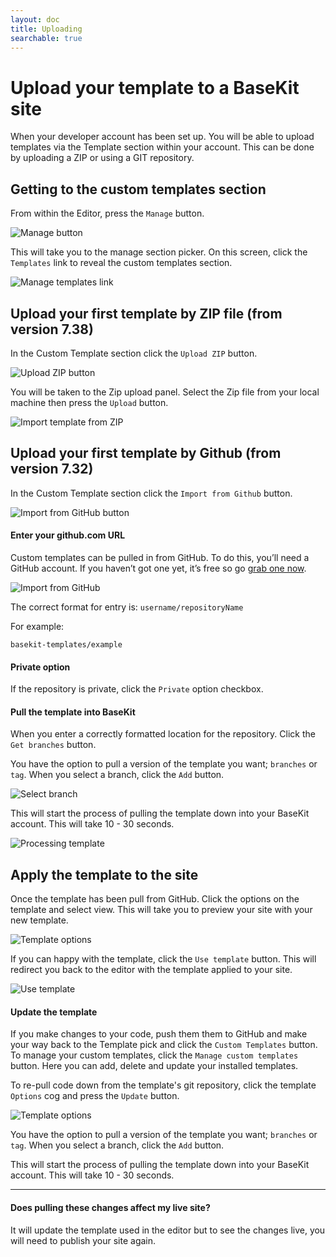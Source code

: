 ```yaml
---
layout: doc
title: Uploading
searchable: true
---
```


# Upload your template to a BaseKit site

When your developer account has been set up. You will be able to upload templates via the Template section within your account. This can be done by uploading a ZIP or using a GIT repository.

## Getting to the custom templates section

From within the Editor, press the ```Manage``` button.

![Manage button](/assets/content/editor-manage.png)

This will take you to the manage section picker. On this screen, click the ```Templates``` link to reveal the custom templates section.

![Manage templates link](/assets/content/manage-templates-link.png)

## Upload your first template by ZIP file (from version 7.38)

In the Custom Template section click the ```Upload ZIP``` button.

![Upload ZIP button](/assets/content/add-templates-3a.png)

You will be taken to the Zip upload panel. Select the Zip file from your local machine then press the ```Upload``` button.

![Import template from ZIP](/assets/content/template-zip-upload.png)

## Upload your first template by Github (from version 7.32)

In the Custom Template section click the ```Import from Github``` button.

![Import from GitHub button](/assets/content/add-templates-3b.png)

#### Enter your github.com URL

Custom templates can be pulled in from GitHub. To do this, you’ll need a GitHub account. If you haven’t got one yet, it’s free so go [grab one now](http://github.com/signup).

![Import from GitHub](/assets/content/add-templates-4.png)

The correct format for entry is: ```username/repositoryName```

For example:

```
basekit-templates/example
```

#### Private option

If the repository is private, click the ```Private``` option checkbox.

#### Pull the template into BaseKit

When you enter a correctly formatted location for the repository. Click the ```Get branches``` button.

You have the option to pull a version of the template you want; ```branches``` or ```tag```. When you select a branch, click the ```Add``` button.

![Select branch](/assets/content/add-templates-5.png)

This will start the process of pulling the template down into your BaseKit account. This will take 10 - 30 seconds.

![Processing template](/assets/content/add-templates-6.png)

## Apply the template to the site

Once the template has been pull from GitHub. Click the options on the template and select view. This will take you to preview your site with your new template.

![Template options](/assets/content/add-templates-7.png)

If you can happy with the template, click the ```Use template``` button. This will redirect you back to the editor with the template applied to your site.

![Use template](/assets/content/add-templates-8.png)

#### Update the template

If you make changes to your code, push them them to GitHub and make your way back to the Template pick and click the ```Custom Templates``` button. To manage your custom templates, click the ```Manage custom templates``` button. Here you can add, delete and update your installed templates.

To re-pull code down from the template's git repository, click the template ```Options``` cog and press the ```Update``` button.

![Template options](/assets/content/add-templates-7.png)

You have the option to pull a version of the template you want; ```branches``` or ```tag```. When you select a branch, click the ```Add``` button.

This will start the process of pulling the template down into your BaseKit account. This will take 10 - 30 seconds.

---

#### Does pulling these changes affect my live site?

It will update the template used in the editor but to see the changes live, you will need to publish your site again.
